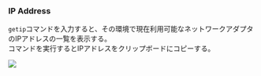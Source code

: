 ### IP Address

`getip`コマンドを入力すると、その環境で現在利用可能なネットワークアダプタのIPアドレスの一覧を表示する。  
コマンドを実行するとIPアドレスをクリップボードにコピーする。

![](../image/adhoc-command/getip.png)


